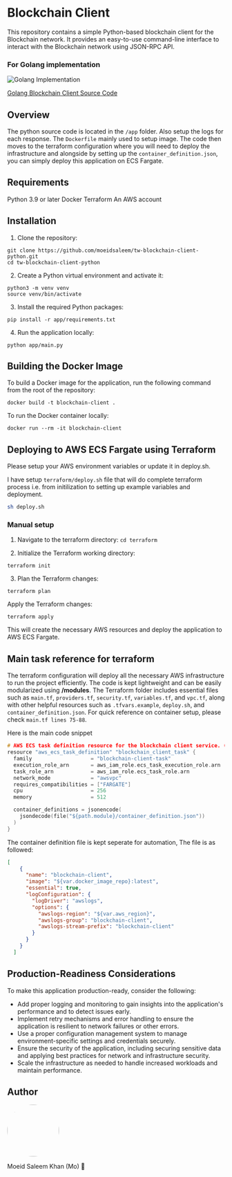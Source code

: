#  Blockchain Client
This repository contains a simple Python-based blockchain client for the Blockchain network. It provides an easy-to-use command-line interface to interact with the Blockchain network using JSON-RPC API.


### For Golang implementation

![Golang Implementation](https://cdn.dribbble.com/userupload/2624050/file/original-59266f4dea1c2aa43f2064cc0f3b165a.png?resize=50x50)

[Golang Blockchain Client Source Code](https://github.com/moeidsaleem/tw-blockchain-client-go.git)




## Overview 

The python source code is located in the `/app` folder. Also setup the logs for each response. The `Dockerfile` mainly used to setup image.
The code then moves to the terraform configuration where you will need to deploy the infrastructure and alongside by setting up the `container_definition.json`, you can simply deploy this application
on ECS Fargate. 

## Requirements
Python 3.9 or later
Docker
Terraform
An AWS account

## Installation
1. Clone the repository:
```
git clone https://github.com/moeidsaleem/tw-blockchain-client-python.git
cd tw-blockchain-client-python
```

2. Create a Python virtual environment and activate it:
``` 
python3 -m venv venv
source venv/bin/activate 
```

3. Install the required Python packages:
``` 
pip install -r app/requirements.txt
```

4. Run the application locally:
``` 
python app/main.py
```

## Building the Docker Image
To build a Docker image for the application, run the following command from the root of the repository:

``` 
docker build -t blockchain-client .
```

To run the Docker container locally:

```
docker run --rm -it blockchain-client
```

## Deploying to AWS ECS Fargate using Terraform

Please setup your AWS environment variables or update it in deploy.sh. 

I have setup `terraform/deploy.sh` file that will do complete terraform process i.e. from initilization to setting up example variables and deployment. 
``` bash
sh deploy.sh
```


### Manual setup

1. Navigate to the terraform directory:
`cd terraform`


2. Initialize the Terraform working directory:

```
terraform init
```

3. Plan the Terraform changes:
```
terraform plan
```

Apply the Terraform changes:
```
terraform apply
```

This will create the necessary AWS resources and deploy the application to AWS ECS Fargate.


## Main task reference for terraform

The terraform configuration will deploy all the necessary AWS infrastructure to run the project efficiently. The code is kept lightweight and can be easily modularized using **/modules**. The Terraform folder includes essential files such as `main.tf`, `providers.tf`, `security.tf`, `variables.tf`, and `vpc.tf`, along with other helpful resources such as `.tfvars.example`, `deploy.sh`, and `container_definition.json`. For quick reference on container setup, please check `main.tf lines 75-88`.


Here is the main code snippet 
``` h
# AWS ECS task definition resource for the blockchain client service. (* main task definition *)
resource "aws_ecs_task_definition" "blockchain_client_task" {
  family                   = "blockchain-client-task"
  execution_role_arn       = aws_iam_role.ecs_task_execution_role.arn
  task_role_arn            = aws_iam_role.ecs_task_role.arn
  network_mode             = "awsvpc"
  requires_compatibilities = ["FARGATE"]
  cpu                      = 256
  memory                   = 512

  container_definitions = jsonencode(
    jsondecode(file("${path.module}/container_definition.json"))
  )
}
```

The container definition file is kept seperate for automation, The file is as followed:
``` JSON
[
    {
      "name": "blockchain-client",
      "image": "${var.docker_image_repo}:latest",
      "essential": true,
      "logConfiguration": {
        "logDriver": "awslogs",
        "options": {
          "awslogs-region": "${var.aws_region}",
          "awslogs-group": "blockchain-client",
          "awslogs-stream-prefix": "blockchain-client"
        }
      }
    }
  ]
  ```


## Production-Readiness Considerations
To make this application production-ready, consider the following:

- Add proper logging and monitoring to gain insights into the application's performance and to detect issues early.
- Implement retry mechanisms and error handling to ensure the application is resilient to network failures or other errors.
- Use a proper configuration management system to manage environment-specific settings and credentials securely.
- Ensure the security of the application, including securing sensitive data and applying best practices for network and infrastructure security.
- Scale the infrastructure as needed to handle increased workloads and maintain performance.



##  Author

<img src="https://yt3.googleusercontent.com/LN0J3J7S-3QBM6LcjE6C43O7sG9UOW38srqPQAlovovNi_xBjqo4MqSmvlpCzffXbAUwZVR2c50=s900-c-k-c0x00ffffff-no-rj" width="120" height="120" style="border-radius:300px" />

Moeid Saleem Khan (Mo) 🚀